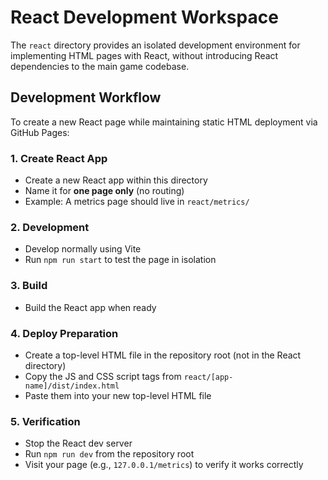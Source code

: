 # React Development Workspace

The `react` directory provides an isolated development environment for implementing HTML pages with React, without introducing React dependencies to the main game codebase.

## Development Workflow

To create a new React page while maintaining static HTML deployment via GitHub Pages:

### 1. Create React App

- Create a new React app within this directory
- Name it for **one page only** (no routing)
- Example: A metrics page should live in `react/metrics/`

### 2. Development

- Develop normally using Vite
- Run `npm run start` to test the page in isolation

### 3. Build

- Build the React app when ready

### 4. Deploy Preparation

- Create a top-level HTML file in the repository root (not in the React directory)
- Copy the JS and CSS script tags from `react/[app-name]/dist/index.html`
- Paste them into your new top-level HTML file

### 5. Verification

- Stop the React dev server
- Run `npm run dev` from the repository root
- Visit your page (e.g., `127.0.0.1/metrics`) to verify it works correctly
